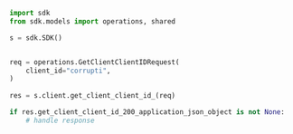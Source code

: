 <!-- Start SDK Example Usage -->
```python
import sdk
from sdk.models import operations, shared

s = sdk.SDK()


req = operations.GetClientClientIDRequest(
    client_id="corrupti",
)
    
res = s.client.get_client_client_id_(req)

if res.get_client_client_id_200_application_json_object is not None:
    # handle response
```
<!-- End SDK Example Usage -->